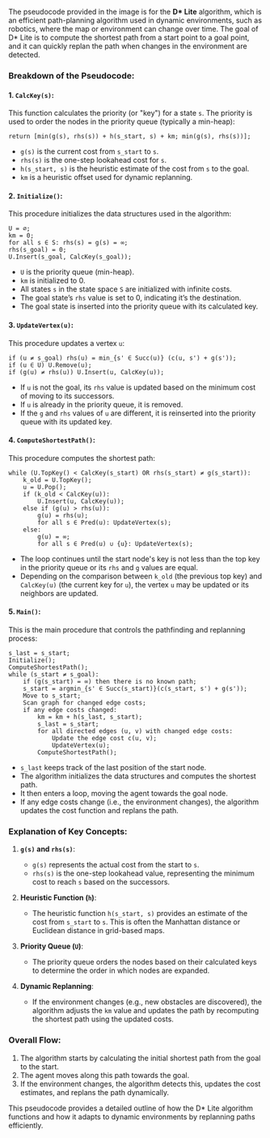 The pseudocode provided in the image is for the **D\* Lite** algorithm, which is an efficient path-planning algorithm used in dynamic environments, such as robotics, where the map or environment can change over time. The goal of D\* Lite is to compute the shortest path from a start point to a goal point, and it can quickly replan the path when changes in the environment are detected.

### Breakdown of the Pseudocode:

#### **1. `CalcKey(s)`**:

This function calculates the priority (or "key") for a state `s`. The priority is used to order the nodes in the priority queue (typically a min-heap):

```text
return [min(g(s), rhs(s)) + h(s_start, s) + km; min(g(s), rhs(s))];
```

- `g(s)` is the current cost from `s_start` to `s`.
- `rhs(s)` is the one-step lookahead cost for `s`.
- `h(s_start, s)` is the heuristic estimate of the cost from `s` to the goal.
- `km` is a heuristic offset used for dynamic replanning.

#### **2. `Initialize()`**:

This procedure initializes the data structures used in the algorithm:

```text
U = ∅;
km = 0;
for all s ∈ S: rhs(s) = g(s) = ∞;
rhs(s_goal) = 0;
U.Insert(s_goal, CalcKey(s_goal));
```

- `U` is the priority queue (min-heap).
- `km` is initialized to 0.
- All states `s` in the state space `S` are initialized with infinite costs.
- The goal state’s `rhs` value is set to 0, indicating it’s the destination.
- The goal state is inserted into the priority queue with its calculated key.

#### **3. `UpdateVertex(u)`**:

This procedure updates a vertex `u`:

```text
if (u ≠ s_goal) rhs(u) = min_{s' ∈ Succ(u)} (c(u, s') + g(s'));
if (u ∈ U) U.Remove(u);
if (g(u) ≠ rhs(u)) U.Insert(u, CalcKey(u));
```

- If `u` is not the goal, its `rhs` value is updated based on the minimum cost of moving to its successors.
- If `u` is already in the priority queue, it is removed.
- If the `g` and `rhs` values of `u` are different, it is reinserted into the priority queue with its updated key.

#### **4. `ComputeShortestPath()`**:

This procedure computes the shortest path:

```text
while (U.TopKey() < CalcKey(s_start) OR rhs(s_start) ≠ g(s_start)):
    k_old = U.TopKey();
    u = U.Pop();
    if (k_old < CalcKey(u)):
        U.Insert(u, CalcKey(u));
    else if (g(u) > rhs(u)):
        g(u) = rhs(u);
        for all s ∈ Pred(u): UpdateVertex(s);
    else:
        g(u) = ∞;
        for all s ∈ Pred(u) ∪ {u}: UpdateVertex(s);
```

- The loop continues until the start node's key is not less than the top key in the priority queue or its `rhs` and `g` values are equal.
- Depending on the comparison between `k_old` (the previous top key) and `CalcKey(u)` (the current key for `u`), the vertex `u` may be updated or its neighbors are updated.

#### **5. `Main()`**:

This is the main procedure that controls the pathfinding and replanning process:

```text
s_last = s_start;
Initialize();
ComputeShortestPath();
while (s_start ≠ s_goal):
    if (g(s_start) = ∞) then there is no known path;
    s_start = argmin_{s' ∈ Succ(s_start)}(c(s_start, s') + g(s'));
    Move to s_start;
    Scan graph for changed edge costs;
    if any edge costs changed:
        km = km + h(s_last, s_start);
        s_last = s_start;
        for all directed edges (u, v) with changed edge costs:
            Update the edge cost c(u, v);
            UpdateVertex(u);
        ComputeShortestPath();
```

- `s_last` keeps track of the last position of the start node.
- The algorithm initializes the data structures and computes the shortest path.
- It then enters a loop, moving the agent towards the goal node.
- If any edge costs change (i.e., the environment changes), the algorithm updates the cost function and replans the path.

### Explanation of Key Concepts:

1. **`g(s)` and `rhs(s)`**:

   - `g(s)` represents the actual cost from the start to `s`.
   - `rhs(s)` is the one-step lookahead value, representing the minimum cost to reach `s` based on the successors.

2. **Heuristic Function (`h`)**:

   - The heuristic function `h(s_start, s)` provides an estimate of the cost from `s_start` to `s`. This is often the Manhattan distance or Euclidean distance in grid-based maps.

3. **Priority Queue (`U`)**:

   - The priority queue orders the nodes based on their calculated keys to determine the order in which nodes are expanded.

4. **Dynamic Replanning**:
   - If the environment changes (e.g., new obstacles are discovered), the algorithm adjusts the `km` value and updates the path by recomputing the shortest path using the updated costs.

### Overall Flow:

1. The algorithm starts by calculating the initial shortest path from the goal to the start.
2. The agent moves along this path towards the goal.
3. If the environment changes, the algorithm detects this, updates the cost estimates, and replans the path dynamically.

This pseudocode provides a detailed outline of how the D\* Lite algorithm functions and how it adapts to dynamic environments by replanning paths efficiently.
